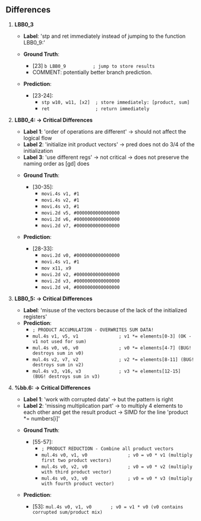 ## Differences

1. **LBB0_3**
    - **Label**: 'stp and ret immediately instead of jumping to the function LBB0_9:'

    * **Ground Truth**:
        - [23] `b LBB0_9          ; jump to store results`
        - COMMENT: potentially better branch prediction.
        
    * **Prediction**:
        - [23-24]:
            - `stp w10, w11, [x2]  ; store immediately: [product, sum]`
            - `ret                 ; return immediately`

2. **LBB0_4: -> Critical Differences**
    - **Label 1**: 'order of operations are different' -> should not affect the logical flow
    - **Label 2**: 'initialize init product vectors' -> pred does not do 3/4 of the initialization
    - **Label 3**: 'use different regs' -> not critical -> does not preserve the naming order as [gd] does 

    * **Ground Truth**:
        - [30-35]:
            - `movi.4s v1, #1`
            - `movi.4s v2, #1`
            - `movi.4s v3, #1`
            - `movi.2d v5, #0000000000000000`
            - `movi.2d v6, #0000000000000000`
            - `movi.2d v7, #0000000000000000`
        
    * **Prediction**:
        - [28-33]:
            - `movi.2d v0, #0000000000000000`
            - `movi.4s v1, #1`
            - `mov x11, x9`
            - `movi.2d v2, #0000000000000000`
            - `movi.2d v3, #0000000000000000`
            - `movi.2d v4, #0000000000000000`

3. **LBB0_5: -> Critical Differences**
    - **Label**: 'misuse of the vectors because of the lack of the initialized registers'

    * **Prediction**:
        - `; PRODUCT ACCUMULATION - OVERWRITES SUM DATA!`
        - `mul.4s v1, v5, v1               ; v1 *= elements[0-3] (OK - v1 not used for sum)`
        - `mul.4s v0, v6, v0               ; v0 *= elements[4-7] (BUG! destroys sum in v0)`
        - `mul.4s v2, v7, v2               ; v2 *= elements[8-11] (BUG! destroys sum in v2)`
        - `mul.4s v3, v16, v3              ; v3 *= elements[12-15] (BUG! destroys sum in v3)`

4. **%bb.6: -> Critical Differences**
    - **Label 1**: 'work with corrupted data' -> but the pattern is right
    - **Label 2**: 'missing multiplication part' -> to multiply 4 elements to each other and get the result product -> SIMD for the line 'product *= numbers[i]'

    * **Ground Truth**:
        - [55-57]:
            - `; PRODUCT REDUCTION - Combine all product vectors`
            - `mul.4s v0, v1, v0               ; v0 = v0 * v1 (multiply first two product vectors)`
            - `mul.4s v0, v2, v0               ; v0 = v0 * v2 (multiply with third product vector)`
            - `mul.4s v0, v3, v0               ; v0 = v0 * v3 (multiply with fourth product vector)`
        
    * **Prediction**:
        - [53]: `mul.4s v0, v1, v0       ; v0 = v1 * v0 (v0 contains corrupted sum/product mix)`

